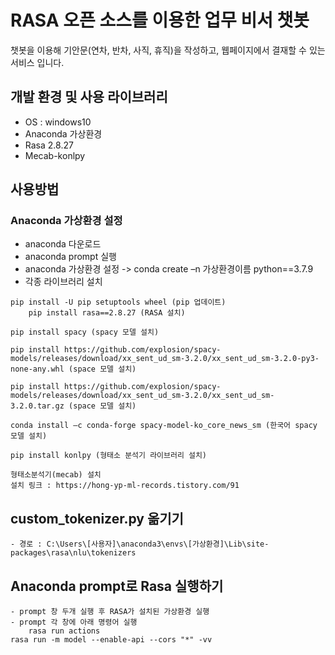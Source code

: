 # RASA 오픈 소스를 이용한 업무 비서 챗봇

챗봇을 이용해 기안문(연차, 반차, 사직, 휴직)을 작성하고, 웹페이지에서 결재할 수 있는 서비스 입니다.


## 개발 환경 및 사용 라이브러리

- OS : windows10
- Anaconda 가상환경
- Rasa 2.8.27
- Mecab-konlpy

## 사용방법

### Anaconda 가상환경 설정
   - anaconda 다운로드
   - anaconda prompt 실행
   - anaconda 가상환경 설정 -> conda create –n 가상환경이름 python==3.7.9   
   - 각종 라이브러리 설치 
	    	
	pip install -U pip setuptools wheel (pip 업데이트)
    	pip install rasa==2.8.27 (RASA 설치)
    	
	pip install spacy (spacy 모델 설치)
    	
	pip install https://github.com/explosion/spacy-models/releases/download/xx_sent_ud_sm-3.2.0/xx_sent_ud_sm-3.2.0-py3-none-any.whl (space 모델 설치)
	
	pip install https://github.com/explosion/spacy-models/releases/download/xx_sent_ud_sm-3.2.0/xx_sent_ud_sm-3.2.0.tar.gz (space 모델 설치)
	
	conda install –c conda-forge spacy-model-ko_core_news_sm (한국어 spacy 모델 설치)
    	
	pip install konlpy (형태소 분석기 라이브러리 설치)
    	
	형태소분석기(mecab) 설치
	설치 링크 : https://hong-yp-ml-records.tistory.com/91
	    
## custom_tokenizer.py 옮기기
    - 경로 : C:\Users\[사용자]\anaconda3\envs\[가상환경]\Lib\site-packages\rasa\nlu\tokenizers
    
## Anaconda prompt로 Rasa 실행하기
    - prompt 창 두개 실행 후 RASA가 설치된 가상환경 실행
    - prompt 각 창에 아래 명령어 실행
    	rasa run actions
	rasa run -m model --enable-api --cors "*" -vv
